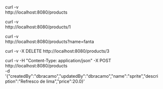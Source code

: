 
curl -v \
http://localhost:8080/products


curl -v \
http://localhost:8080/products/1

curl -v \
http://localhost:8080/products?name=fanta


curl -v -X DELETE http://localhost:8080/products/3

curl -v -H "Content-Type: application/json" -X POST http://localhost:8080/products \
	-d '{"createdBy":"dbracamo","updatedBy":"dbracamo","name":"sprite","description":"Refresco de lima","price":20.0}'